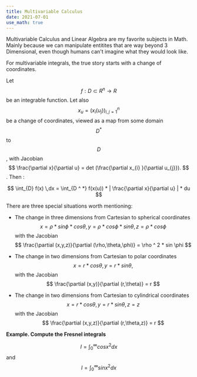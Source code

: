 ```yaml
---
title: Multivariable Calculus
date: 2021-07-01
use_math: true
---
```


Multivariable Calculus and Linear Algebra are my favorite subjects in Math. Mainly because we can manipulate entitites that are way beyond 3 Dimensional, even though humans can't imagine what they would look like.

For multivariable integrals, the true story starts with a change of coordinates.

Let $$f : D ⊂ R ^ n → R $$ be an integrable function. Let also $$ x_{u} = (x_{i}(u_{j}))^ n _{i,j = 1} $$ be a change of coordinates, viewed as a map from some domain $$ D^* $$ to $$ D $$, with Jacobian $$ \frac{\partial x}{\partial u} =  det  (\frac{\partial x_{i} }{\partial u_{j}}). $$. Then :

$$  \int_{D} f(x) \,dx  =  \int_{D ^ *} f(x(u)) * | \frac{\partial x}{\partial u} | * du $$

There are three special situations worth mentioning:

-  The change in three dimensions from Cartesian to spherical coordinates $$ x = \rho * sin \phi * cos \theta, y = \rho * cos \phi * sin \theta, z = \rho * cos \phi $$ with the Jacobian $$ \frac{\partial (x,y,z)}{\partial (\rho,\theta,\phi)} = \rho ^ 2 * sin \phi $$

- The change in two dimensions from Cartesian to polar coordinates $$ x = r * cos\theta, y = r * sin \theta, $$ with the Jacobian $$ \frac{\partial (x,y)}{\partial (r,\theta)} = r $$ 

- The change in two dimensions from Cartesian to cylindrical coordinates $$ x = r * cos\theta, y = r * sin \theta, z = z $$ with the Jacobian $$ \frac{\partial (x,y,z)}{\partial (r,\theta,z)} = r $$


**Example. Compute the Fresnel integrals** 

$$ I = \int_{0} ^ {\infty} cos x ^ 2 dx $$ and $$ I = \int_{0} ^ {\infty} sin x ^ 2 dx $$ 


